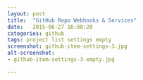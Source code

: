 ```yaml
---
layout: post
title:  "GitHub Repo Webhooks & Services"
date:   2015-06-27 16:00:20
categories: github
tags: project list settings empty
screenshot: github-item-settings-3.jpg
alt-screenshot: 
- github-item-settings-3-empty.jpg

---
```

